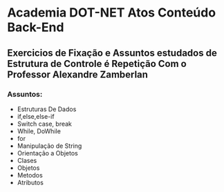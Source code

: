 # Academia  DOT-NET Atos Conteúdo Back-End
Exercicios de Fixação e Assuntos estudados de Estrutura de Controle é Repetição Com o Professor Alexandre Zamberlan
----

### Assuntos:
<ul>
  <li>Estruturas De Dados</li>
  <li>if,else,else-if</li>
  <li>Switch case, break</li>
  <li>While, DoWhile</li>
  <li>for</li>
  <li>Manipulação de String</li>
  <li>Orientação a Objetos</li>
  <li>Clases</li>
  <li>Objetos</li>
  <li>Metodos</li>
  <li>Atributos</li>
</ul>
